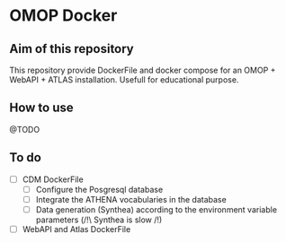# OMOP Docker

## Aim of this repository

This repository provide DockerFile and docker compose for an OMOP + WebAPI + ATLAS installation. Usefull for educational purpose.

## How to use

@TODO

## To do

- [ ] CDM DockerFile
  - [ ] Configure the Posgresql database
  - [ ] Integrate the ATHENA vocabularies in the database
  - [ ] Data generation (Synthea) according to the environment variable parameters (/!\ Synthea is slow /!\)
- [ ] WebAPI and Atlas DockerFile